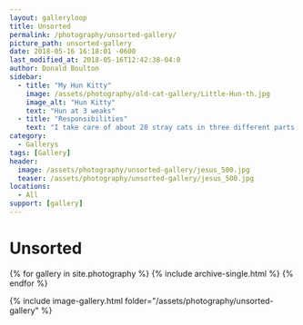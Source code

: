 ```yaml
---
layout: galleryloop
title: Unsorted
permalink: /photography/unsorted-gallery/
picture_path: unsorted-gallery
date: 2018-05-16 16:18:01 -0600
last_modified_at: 2018-05-16T12:42:38-04:0
author: Donald Boulton
sidebar:
  - title: "My Hun Kitty"
    image: /assets/photography/old-cat-gallery/Little-Hun-th.jpg
    image_alt: "Hun Kitty"
    text: "Hun at 3 weaks"
  - title: "Responsibilities"
    text: "I take care of about 20 stray cats in three different parts of OKC and any kitty that comes my way."
category:
  - Gallerys
tags: [Gallery]
header:
  image: /assets/photography/unsorted-gallery/jesus_500.jpg
  teaser: /assets/photography/unsorted-gallery/jesus_500.jpg
locations:
  - All
support: [gallery]
---
```

# Unsorted

{% for gallery in site.photography %}
  {% include archive-single.html %}
{% endfor %}

{% include image-gallery.html folder="/assets/photography/unsorted-gallery" %}